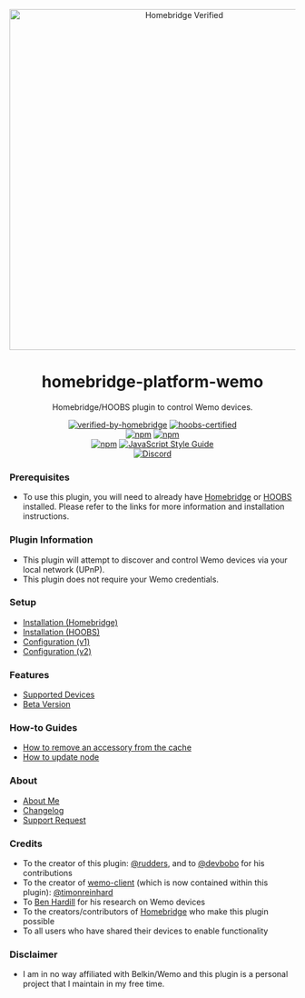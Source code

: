 <p align="center">
   <a href="https://github.com/bwp91/homebridge-platform-wemo"><img alt="Homebridge Verified" src="https://user-images.githubusercontent.com/43026681/98990449-621b3c80-2522-11eb-9258-7e1f06c76850.png" width="600px"></a>
</p>
<span align="center">
  
# homebridge-platform-wemo

 Homebridge/HOOBS plugin to control Wemo devices.
 
 [![verified-by-homebridge](https://badgen.net/badge/homebridge/verified/purple)](https://github.com/homebridge/homebridge/wiki/Verified-Plugins)
 [![hoobs-certified](https://badgen.net/badge/HOOBS/Certified/yellow)](https://plugins.hoobs.org/plugin/homebridge-platform-wemo)   
 [![npm](https://img.shields.io/npm/v/homebridge-platform-wemo/latest?label=latest)](https://www.npmjs.com/package/homebridge-platform-wemo)
 [![npm](https://img.shields.io/npm/v/homebridge-platform-wemo/beta?label=beta)](https://github.com/bwp91/homebridge-platform-wemo/wiki/Beta-Version)   
 [![npm](https://img.shields.io/npm/dt/homebridge-platform-wemo)](https://www.npmjs.com/package/homebridge-platform-wemo)
 [![JavaScript Style Guide](https://img.shields.io/badge/code_style-standard-brightgreen.svg)](https://standardjs.com)   
 [![Discord](https://img.shields.io/discord/432663330281226270?color=728ED5&logo=discord&label=discord)](https://discord.com/channels/432663330281226270/742733745743855627)

</span>

### Prerequisites
* To use this plugin, you will need to already have [Homebridge](https://homebridge.io) or [HOOBS](https://hoobs.org) installed. Please refer to the links for more information and installation instructions.

### Plugin Information
* This plugin will attempt to discover and control Wemo devices via your local network (UPnP).
* This plugin does not require your Wemo credentials.

### Setup
* [Installation (Homebridge)](https://github.com/bwp91/homebridge-platform-wemo/wiki/Installation-(Homebridge))
* [Installation (HOOBS)](https://github.com/bwp91/homebridge-platform-wemo/wiki/Installation-(HOOBS))
* [Configuration (v1)](https://github.com/bwp91/homebridge-platform-wemo/wiki/Configuration-(v1.6))
* [Configuration (v2)](https://github.com/bwp91/homebridge-platform-wemo/wiki/Configuration-(v2.0))

### Features
* [Supported Devices](https://github.com/bwp91/homebridge-platform-wemo/wiki/Supported-Devices)
* [Beta Version](https://github.com/bwp91/homebridge-platform-wemo/wiki/Beta-Version)

### How-to Guides
* [How to remove an accessory from the cache](https://github.com/bwp91/homebridge-platform-wemo/wiki/How-to-remove-an-accessory-from-the-cache)
* [How to update node](https://github.com/bwp91/homebridge-platform-wemo/wiki/How-to-update-node)

### About
* [About Me](https://github.com/sponsors/bwp91)
* [Changelog](https://github.com/bwp91/homebridge-platform-wemo/releases)
* [Support Request](https://github.com/bwp91/homebridge-platform-wemo/issues/new/choose)

### Credits
* To the creator of this plugin: [@rudders](https://github.com/rudders), and to [@devbobo](https://github.com/devbobo) for his contributions
* To the creator of [wemo-client](https://github.com/timonreinhard/wemo-client) (which is now contained within this plugin): [@timonreinhard](https://github.com/timonreinhard)
* To [Ben Hardill](http://www.hardill.me.uk/wordpress/tag/wemo/) for his research on Wemo devices
* To the creators/contributors of [Homebridge](https://homebridge.io) who make this plugin possible
* To all users who have shared their devices to enable functionality

### Disclaimer
* I am in no way affiliated with Belkin/Wemo and this plugin is a personal project that I maintain in my free time.
